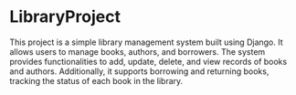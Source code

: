 # LibraryProject

This project is a simple library management system built using Django. It allows users to manage books, authors, and borrowers. The system provides functionalities to add, update, delete, and view records of books and authors. Additionally, it supports borrowing and returning books, tracking the status of each book in the library.
